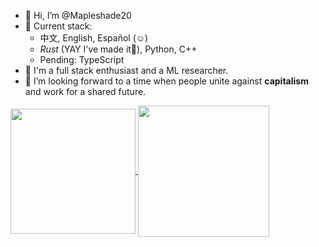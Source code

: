 - 👋 Hi, I’m @Mapleshade20
- 👀 Current stack:
    - 中文, English, Español (☺️)
    - _Rust_ (YAY I've made it🎉), Python, C++
    - Pending: TypeScript
- 🌱 I'm a full stack enthusiast and a ML researcher.
- 💞️ I’m looking forward to a time when people unite against **capitalism** and work for a shared future.

<a href="https://github.com/anuraghazra/github-readme-stats">
  <img height=200 align="center" src="https://github-readme-stats.vercel.app/api?username=Mapleshade20&locale=es&theme=ambient_gradient&rank_icon=github" />
</a>
<a href="https://github.com/anuraghazra/github-readme-stats">
  <img height=210 align="center" src="https://github-readme-stats.vercel.app/api/top-langs?username=Mapleshade20&layout=compact&langs_count=8&card_width=320&theme=buefy" />
</a>

<!---
Mapleshade20/Mapleshade20 is a ✨ special ✨ repository because its `README.md` (this file) appears on your GitHub profile.
You can click the Preview link to take a look at your changes.
--->
